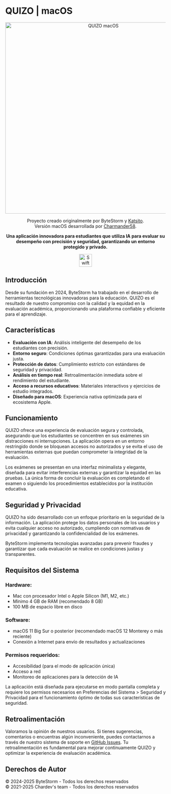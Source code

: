 # QUIZO | macOS

<p align="center">
  <img alt="QUIZO macOS" src="https://github.com/user-attachments/assets/89135692-c57a-4ced-b89f-8926b3bcbc24" width="600">
</p>

<p align="center">
  Proyecto creado originalmente por ByteStorm y <a href="https://github.com/Soy-Katsito">Katsito</a>.<br>
  Versión macOS desarrollada por <a href="https://github.com/Charmander58GitHub">Charmander58</a>.
</p>

<p align="center">
  <b>Una aplicación innovadora para estudiantes que utiliza IA para evaluar su desempeño con precisión y seguridad, garantizando un entorno protegido y privado.</b>
</p>

<p align="center">
  <img alt="Swift" src="https://github.com/user-attachments/assets/87d6ff28-43e6-4d40-a2f4-3bab504ef408" width="40">
</p>

## Introducción

Desde su fundación en 2024, ByteStorm ha trabajado en el desarrollo de herramientas tecnológicas innovadoras para la educación. QUIZO es el resultado de nuestro compromiso con la calidad y la equidad en la evaluación académica, proporcionando una plataforma confiable y eficiente para el aprendizaje.

## Características

- **Evaluación con IA**: Análisis inteligente del desempeño de los estudiantes con precisión.
- **Entorno seguro**: Condiciones óptimas garantizadas para una evaluación justa.
- **Protección de datos**: Cumplimiento estricto con estándares de seguridad y privacidad.
- **Análisis en tiempo real**: Retroalimentación inmediata sobre el rendimiento del estudiante.
- **Acceso a recursos educativos**: Materiales interactivos y ejercicios de estudio integrados.
- **Diseñado para macOS**: Experiencia nativa optimizada para el ecosistema Apple.

## Funcionamiento

QUIZO ofrece una experiencia de evaluación segura y controlada, asegurando que los estudiantes se concentren en sus exámenes sin distracciones ni interrupciones. La aplicación opera en un entorno restringido donde se bloquean accesos no autorizados y se evita el uso de herramientas externas que puedan comprometer la integridad de la evaluación.

Los exámenes se presentan en una interfaz minimalista y elegante, diseñada para evitar interferencias externas y garantizar la equidad en las pruebas. La única forma de concluir la evaluación es completando el examen o siguiendo los procedimientos establecidos por la institución educativa.

## Seguridad y Privacidad

QUIZO ha sido desarrollado con un enfoque prioritario en la seguridad de la información. La aplicación protege los datos personales de los usuarios y evita cualquier acceso no autorizado, cumpliendo con normativas de privacidad y garantizando la confidencialidad de los exámenes.

ByteStorm implementa tecnologías avanzadas para prevenir fraudes y garantizar que cada evaluación se realice en condiciones justas y transparentes.

## Requisitos del Sistema

### Hardware:
- Mac con procesador Intel o Apple Silicon (M1, M2, etc.)
- Mínimo 4 GB de RAM (recomendado 8 GB)
- 100 MB de espacio libre en disco

### Software:
- macOS 11 Big Sur o posterior (recomendado macOS 12 Monterey o más reciente)
- Conexión a Internet para envío de resultados y actualizaciones

### Permisos requeridos:
- Accesibilidad (para el modo de aplicación única)
- Acceso a red
- Monitoreo de aplicaciones para la detección de IA

La aplicación está diseñada para ejecutarse en modo pantalla completa y requiere los permisos necesarios en Preferencias del Sistema > Seguridad y Privacidad para el funcionamiento óptimo de todas sus características de seguridad.

## Retroalimentación

Valoramos la opinión de nuestros usuarios. Si tienes sugerencias, comentarios o encuentras algún inconveniente, puedes contactarnos a través de nuestro sistema de soporte en [GitHub Issues](https://github.com/Soy-Katsito/QUIZO/issues/new). Tu retroalimentación es fundamental para mejorar continuamente QUIZO y optimizar la experiencia de evaluación académica.

## Derechos de Autor

© 2024-2025 ByteStorm - Todos los derechos reservados  
© 2021-2025 Chardev's team - Todos los derechos reservados
